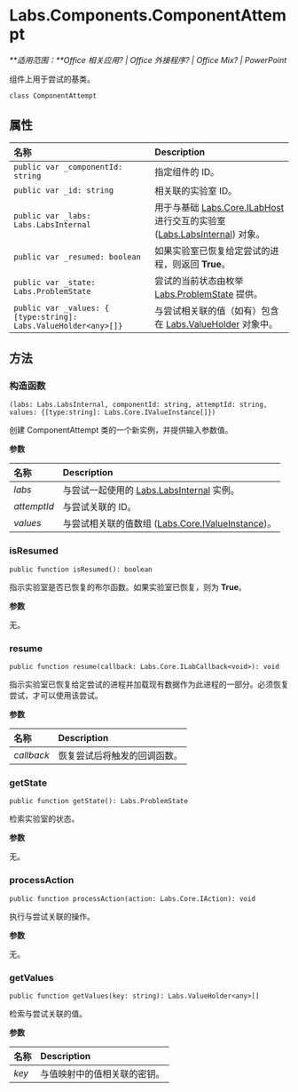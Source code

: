 
# <a name="labs.components.componentattempt"></a>Labs.Components.ComponentAttempt

 _**适用范围：**Office 相关应用? | Office 外接程序? | Office Mix? | PowerPoint_

组件上用于尝试的基类。

```
class ComponentAttempt
```


## <a name="properties"></a>属性


|**名称**|**Description**|
|:-----|:-----|
| `public var _componentId: string`|指定组件的 ID。|
| `public var _id: string`|相关联的实验室 ID。|
| `public var _labs: Labs.LabsInternal`|用于与基础 [Labs.Core.ILabHost](../../reference/office-mix/labs.core.ilabhost.md) 进行交互的实验室 ([Labs.LabsInternal](http://msdn.microsoft.com/library/599fb2c4-bb16-4422-84ad-10ed85a14018.aspx)) 对象。|
| `public var _resumed: boolean`|如果实验室已恢复给定尝试的进程，则返回 **True**。|
| `public var _state: Labs.ProblemState`|尝试的当前状态由枚举 [Labs.ProblemState](../../reference/office-mix/labs.problemstate.md) 提供。|
| `public var _values: { [type:string]: Labs.ValueHolder<any>[]}`|与尝试相关联的值（如有）包含在 [Labs.ValueHolder](../../reference/office-mix/labs.valueholder.md) 对象中。|

## <a name="methods"></a>方法




### <a name="constructor"></a>构造函数

 `(labs: Labs.LabsInternal, componentId: string, attemptId: string, values: {[type:string]: Labs.Core.IValueInstance[]})`

创建 ComponentAttempt 类的一个新实例，并提供输入参数值。

 **参数**


|**名称**|**Description**|
|:-----|:-----|
| _labs_|与尝试一起使用的 [Labs.LabsInternal](http://msdn.microsoft.com/library/599fb2c4-bb16-4422-84ad-10ed85a14018.aspx) 实例。|
| _attemptId_|与尝试关联的 ID。|
| _values_|与尝试相关联的值数组 ([Labs.Core.IValueInstance](../../reference/office-mix/labs.core.ivalueinstance.md))。|

### <a name="isresumed"></a>isResumed

 `public function isResumed(): boolean`

指示实验室是否已恢复的布尔函数。如果实验室已恢复，则为 **True**。

 **参数**

无。


### <a name="resume"></a>resume

 `public function resume(callback: Labs.Core.ILabCallback<void>): void`

指示实验室已恢复给定尝试的进程并加载现有数据作为此进程的一部分。必须恢复尝试，才可以使用该尝试。

 **参数**


|**名称**|**Description**|
|:-----|:-----|
| _callback_|恢复尝试后将触发的回调函数。|

### <a name="getstate"></a>getState

 `public function getState(): Labs.ProblemState`

检索实验室的状态。

 **参数**

无。


### <a name="processaction"></a>processAction

 `public function processAction(action: Labs.Core.IAction): void`

执行与尝试关联的操作。

 **参数**

无。


### <a name="getvalues"></a>getValues

 `public function getValues(key: string): Labs.ValueHolder<any>[]`

检索与尝试关联的值。

 **参数**


|**名称**|**Description**|
|:-----|:-----|
| _key_|与值映射中的值相关联的密钥。|
